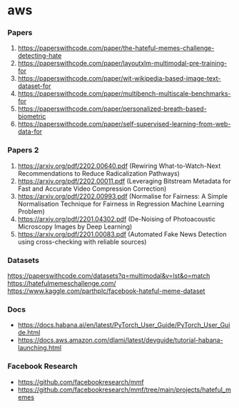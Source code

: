 # aws

### Papers

1. https://paperswithcode.com/paper/the-hateful-memes-challenge-detecting-hate
2. https://paperswithcode.com/paper/layoutxlm-multimodal-pre-training-for
3. https://paperswithcode.com/paper/wit-wikipedia-based-image-text-dataset-for
4. https://paperswithcode.com/paper/multibench-multiscale-benchmarks-for
5. https://paperswithcode.com/paper/personalized-breath-based-biometric
6. https://paperswithcode.com/paper/self-supervised-learning-from-web-data-for

### Papers 2
1. https://arxiv.org/pdf/2202.00640.pdf (Rewiring What-to-Watch-Next Recommendations to Reduce Radicalization Pathways)
2. https://arxiv.org/pdf/2202.00011.pdf (Leveraging Bitstream Metadata for Fast and Accurate Video Compression Correction)
3. https://arxiv.org/pdf/2202.00993.pdf (Normalise for Fairness: A Simple Normalisation Technique for Fairness in Regression Machine Learning Problem)
4. https://arxiv.org/pdf/2201.04302.pdf (De-Noising of Photoacoustic Microscopy Images by Deep Learning)
5. https://arxiv.org/pdf/2201.00083.pdf (Automated Fake News Detection using cross-checking with reliable sources)

### Datasets
https://paperswithcode.com/datasets?q=multimodal&v=lst&o=match
https://hatefulmemeschallenge.com/
https://www.kaggle.com/parthplc/facebook-hateful-meme-dataset

### Docs
* https://docs.habana.ai/en/latest/PyTorch_User_Guide/PyTorch_User_Guide.html 
* https://docs.aws.amazon.com/dlami/latest/devguide/tutorial-habana-launching.html
### Facebook Research
* https://github.com/facebookresearch/mmf
* https://github.com/facebookresearch/mmf/tree/main/projects/hateful_memes
